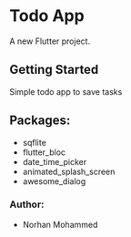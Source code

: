 # Todo App

A new Flutter project.

## Getting Started

Simple todo app to save tasks

## Packages:
- sqflite
- flutter_bloc
- date_time_picker
- animated_splash_screen
- awesome_dialog


### Author:
- Norhan Mohammed